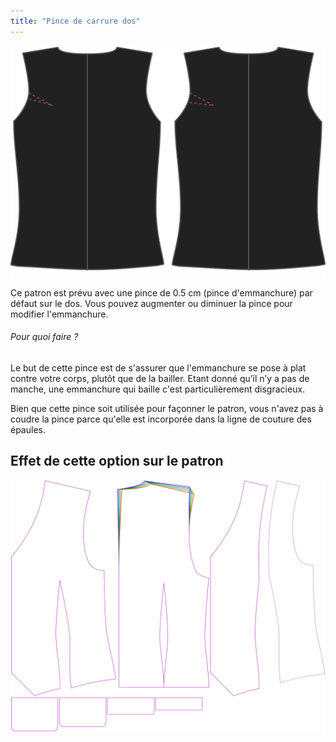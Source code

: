 ```yaml
---
title: "Pince de carrure dos"
---
```


![Pince de carrure dos](backscyedart.svg)

Ce patron est prévu avec une pince de 0.5 cm (pince d'emmanchure) par défaut sur le dos. Vous pouvez augmenter ou diminuer la pince pour modifier l'emmanchure.

<Note>

###### Pour quoi faire ?

Le but de cette pince est de s'assurer que l'emmanchure se pose à plat contre votre corps, plutôt que de la bailler.
Etant donné qu’il n’y a pas de manche, une emmanchure qui baille c'est particulièrement disgracieux.

Bien que cette pince soit utilisée pour façonner le patron, vous n'avez pas à coudre la pince parce qu'elle est incorporée dans la ligne de couture des épaules.

</Note>

## Effet de cette option sur le patron

![Cette image montre l'effet de cette option en superposant plusieurs variantes qui ont une valeur différente pour cette option](wahid_backscyedart_sample.svg "Effet de cette option sur le modèle")
